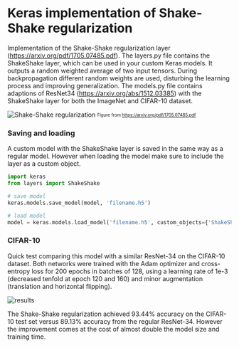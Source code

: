 # Keras implementation of Shake-Shake regularization

Implementation of the Shake-Shake regularization layer (https://arxiv.org/pdf/1705.07485.pdf). The layers.py file contains the ShakeShake layer, which can be used in your custom Keras models. It outputs a random weighted average of two input tensors. During backpropagation different random weights are used, disturbing the learning process and improving generalization. The models.py file contains adaptions of ResNet34 (https://arxiv.org/abs/1512.03385) with the ShakeShake layer for both the ImageNet and CIFAR-10 dataset.

![Shake-Shake regularization](https://raw.githubusercontent.com/jonnedtc/Shake-Shake-Keras/master/images/shakeshake.PNG)
<sub><sup>Figure from https://arxiv.org/pdf/1705.07485.pdf</sup></sub>

### Saving and loading

A custom model with the ShakeShake layer is saved in the same way as a regular model. However when loading the model make sure to include the layer as a custom object.

```python
import keras
from layers import ShakeShake

# save model
keras.models.save_model(model, 'filename.h5')

# load model
model = keras.models.load_model('filename.h5', custom_objects={'ShakeShake': ShakeShake})
```

### CIFAR-10

Quick test comparing this model with a similar ResNet-34 on the CIFAR-10 dataset. Both networks were trained with the Adam optimizer and cross-entropy loss for 200 epochs in batches of 128, using a learning rate of 1e-3 (decreased tenfold at epoch 120 and 160) and minor augmentation (translation and horizontal flipping).


![results](https://raw.githubusercontent.com/jonnedtc/Shake-Shake-Keras/master/images/result.png)

The Shake-Shake regularization achieved 93.44% accuracy on the CIFAR-10 test set versus 89.13% accuracy from the regular ResNet-34. However the improvement comes at the cost of almost double the model size and training time.
